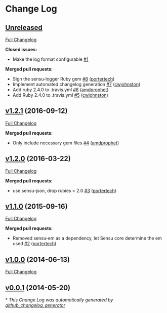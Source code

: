 # Change Log

## [Unreleased](https://github.com/sensu/sensu-logger/tree/HEAD)

[Full Changelog](https://github.com/sensu/sensu-logger/compare/v1.2.1...HEAD)

**Closed issues:**

- Make the log format configurable [\#1](https://github.com/sensu/sensu-logger/issues/1)

**Merged pull requests:**

- Sign the sensu-logger Ruby gem [\#8](https://github.com/sensu/sensu-logger/pull/8) ([portertech](https://github.com/portertech))
- Implement automated changelog generation [\#7](https://github.com/sensu/sensu-logger/pull/7) ([cwjohnston](https://github.com/cwjohnston))
- Add ruby 2.4.0 to .travis.yml [\#6](https://github.com/sensu/sensu-logger/pull/6) ([amdprophet](https://github.com/amdprophet))
- Add Ruby 2.4.0 to .travis.yml [\#5](https://github.com/sensu/sensu-logger/pull/5) ([cwjohnston](https://github.com/cwjohnston))

## [v1.2.1](https://github.com/sensu/sensu-logger/tree/v1.2.1) (2016-09-12)
[Full Changelog](https://github.com/sensu/sensu-logger/compare/v1.2.0...v1.2.1)

**Merged pull requests:**

- Only include necessary gem files [\#4](https://github.com/sensu/sensu-logger/pull/4) ([amdprophet](https://github.com/amdprophet))

## [v1.2.0](https://github.com/sensu/sensu-logger/tree/v1.2.0) (2016-03-22)
[Full Changelog](https://github.com/sensu/sensu-logger/compare/v1.1.0...v1.2.0)

**Merged pull requests:**

- use sensu-json, drop rubies \< 2.0 [\#3](https://github.com/sensu/sensu-logger/pull/3) ([portertech](https://github.com/portertech))

## [v1.1.0](https://github.com/sensu/sensu-logger/tree/v1.1.0) (2015-09-16)
[Full Changelog](https://github.com/sensu/sensu-logger/compare/v1.0.0...v1.1.0)

**Merged pull requests:**

- Removed sensu-em as a dependency, let Sensu core determine the em used [\#2](https://github.com/sensu/sensu-logger/pull/2) ([portertech](https://github.com/portertech))

## [v1.0.0](https://github.com/sensu/sensu-logger/tree/v1.0.0) (2014-06-13)
[Full Changelog](https://github.com/sensu/sensu-logger/compare/v0.0.1...v1.0.0)

## [v0.0.1](https://github.com/sensu/sensu-logger/tree/v0.0.1) (2014-05-20)


\* *This Change Log was automatically generated by [github_changelog_generator](https://github.com/skywinder/Github-Changelog-Generator)*